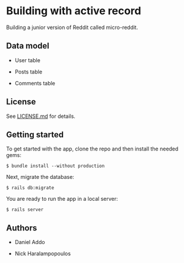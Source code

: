 # Building with active record

Building a junior version of Reddit called micro-reddit.

## Data model

- User table

- Posts table

- Comments table

## License

See [LICENSE.md](LICENSE.md) for details.

## Getting started

To get started with the app, clone the repo and then install the needed gems:

```
$ bundle install --without production
```

Next, migrate the database:

```
$ rails db:migrate
```

You are ready to run the app in a local server:

```
$ rails server
```

## Authors

- Daniel Addo

- Nick Haralampopoulos

